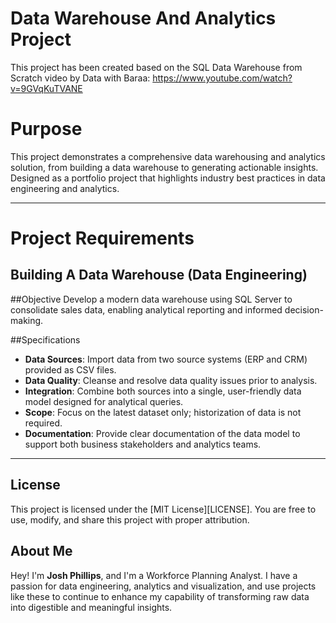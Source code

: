 # Data Warehouse And Analytics Project
This project has been created based on the SQL Data Warehouse from Scratch video by Data with Baraa: https://www.youtube.com/watch?v=9GVqKuTVANE

# Purpose
This project demonstrates a comprehensive data warehousing and analytics solution, from building a data warehouse to generating actionable insights. Designed as a portfolio project that highlights industry best practices in data engineering and analytics.

---

# Project Requirements

## Building A Data Warehouse (Data Engineering)

##Objective
Develop a modern data warehouse using SQL Server to consolidate sales data, enabling analytical reporting and informed decision-making.

##Specifications
- **Data Sources**: Import data from two source systems (ERP and CRM) provided as CSV files.
- **Data Quality**: Cleanse and resolve data quality issues prior to analysis.
- **Integration**: Combine both sources into a single, user-friendly data model designed for analytical queries.
- **Scope**: Focus on the latest dataset only; historization of data is not required.
- **Documentation**: Provide clear documentation of the data model to support both business stakeholders and analytics teams.

---

## License
This project is licensed under the [MIT License][LICENSE]. You are free to use, modify, and share this project with proper attribution.

## About Me
Hey! I'm **Josh Phillips**, and I'm a Workforce Planning Analyst. I have a passion for data engineering, analytics and visualization, and use projects like these to continue to enhance my capability of transforming raw data into digestible and meaningful insights.
